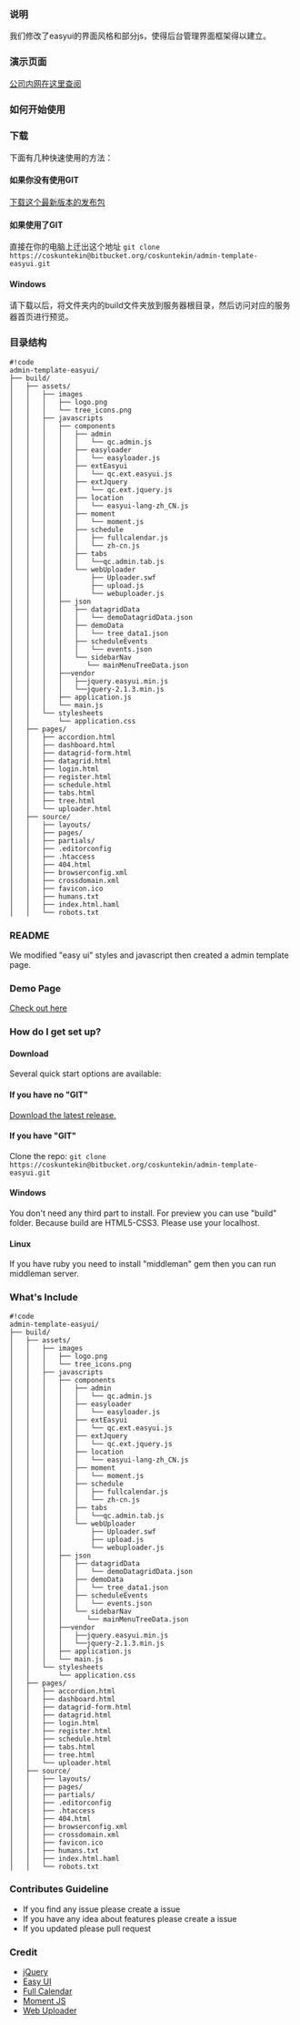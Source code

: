 ### 说明

我们修改了easyui的界面风格和部分js，使得后台管理界面框架得以建立。

### 演示页面

[公司内网在这里查阅](http://192.168.1.34:8080/chainsui/)

### 如何开始使用

### 下载

下面有几种快速使用的方法：

#### 如果你没有使用GIT

[下载这个最新版本的发布包](https://bitbucket.org/coskuntekin/admin-template-easyui/get/0.1.2.zip)

#### 如果使用了GIT

直接在你的电脑上迁出这个地址 `git clone https://coskuntekin@bitbucket.org/coskuntekin/admin-template-easyui.git`

#### Windows

请下载以后，将文件夹内的build文件夹放到服务器根目录，然后访问对应的服务器首页进行预览。

### 目录结构

```
#!code
admin-template-easyui/
├── build/
│   ├── assets/
│   │   ├── images
│   │   │   ├── logo.png
│   │   │   └── tree_icons.png
│   │   ├── javascripts
│   │   │   ├── components
│   │   │   │   ├── admin
│   │   │   │   │   └── qc.admin.js
│   │   │   │   ├── easyloader
│   │   │   │   │   └── easyloader.js
│   │   │   │   ├── extEasyui
│   │   │   │   │   └── qc.ext.easyui.js
│   │   │   │   ├── extJquery
│   │   │   │   │   └── qc.ext.jquery.js
│   │   │   │   ├── location
│   │   │   │   │   └── easyui-lang-zh_CN.js
│   │   │   │   ├── moment
│   │   │   │   │   └── moment.js
│   │   │   │   ├── schedule
│   │   │   │   │   ├── fullcalendar.js
│   │   │   │   │   └── zh-cn.js
│   │   │   │   ├── tabs
│   │   │   │   │   └──qc.admin.tab.js
│   │   │   │   └── webUploader
│   │   │   │       ├── Uploader.swf
│   │   │   │       ├── upload.js
│   │   │   │       └── webuploader.js
│   │   │   ├── json
│   │   │   │   ├── datagridData
│   │   │   │   │   └── demoDatagridData.json
│   │   │   │   ├── demoData
│   │   │   │   │   └── tree_data1.json
│   │   │   │   ├── scheduleEvents
│   │   │   │   │   └── events.json
│   │   │   │   └── sidebarNav
│   │   │   │      └── mainMenuTreeData.json
│   │   │   ├──vendor
│   │   │   │   ├──jquery.easyui.min.js
│   │   │   │   └──jquery-2.1.3.min.js
│   │   │   ├── application.js
│   │   │   └── main.js
│   │   └── stylesheets
│   │       └── application.css
│   ├── pages/
│   │   ├── accordion.html
│   │   ├── dashboard.html
│   │   ├── datagrid-form.html
│   │   ├── datagrid.html
│   │   ├── login.html
│   │   ├── register.html
│   │   ├── schedule.html
│   │   ├── tabs.html
│   │   ├── tree.html
│   │   └── uploader.html
│   ├── source/
│   │   ├── layouts/
│   │   ├── pages/
│   │   ├── partials/
│   │   ├── .editorconfig
│   │   ├── .htaccess
│   │   ├── 404.html
│   │   ├── browserconfig.xml
│   │   ├── crossdomain.xml
│   │   ├── favicon.ico
│   │   ├── humans.txt
│   │   ├── index.html.haml
│   │   └── robots.txt
```

### README

We modified "easy ui" styles and javascript then created a admin template page.

### Demo Page

[Check out here](http://192.168.1.46:8888/chainsui/)

### How do I get set up?

#### Download

Several quick start options are available:

#### If you have no "GIT"

[Download the latest release.](https://bitbucket.org/coskuntekin/admin-template-easyui/get/0.1.2.zip)

####  If you have "GIT"

Clone the repo: `git clone https://coskuntekin@bitbucket.org/coskuntekin/admin-template-easyui.git`

#### Windows

You don't need any third part to install. For preview you can use "build" folder. Because build are HTML5-CSS3. Please use your localhost.

#### Linux

If you have ruby you need to install "middleman" gem then you can run middleman server.

### What's Include

```
#!code
admin-template-easyui/
├── build/
│   ├── assets/
│   │   ├── images
│   │   │   ├── logo.png
│   │   │   └── tree_icons.png
│   │   ├── javascripts
│   │   │   ├── components
│   │   │   │   ├── admin
│   │   │   │   │   └── qc.admin.js
│   │   │   │   ├── easyloader
│   │   │   │   │   └── easyloader.js
│   │   │   │   ├── extEasyui
│   │   │   │   │   └── qc.ext.easyui.js
│   │   │   │   ├── extJquery
│   │   │   │   │   └── qc.ext.jquery.js
│   │   │   │   ├── location
│   │   │   │   │   └── easyui-lang-zh_CN.js
│   │   │   │   ├── moment
│   │   │   │   │   └── moment.js
│   │   │   │   ├── schedule
│   │   │   │   │   ├── fullcalendar.js
│   │   │   │   │   └── zh-cn.js
│   │   │   │   ├── tabs
│   │   │   │   │   └──qc.admin.tab.js
│   │   │   │   └── webUploader
│   │   │   │       ├── Uploader.swf
│   │   │   │       ├── upload.js
│   │   │   │       └── webuploader.js
│   │   │   ├── json
│   │   │   │   ├── datagridData
│   │   │   │   │   └── demoDatagridData.json
│   │   │   │   ├── demoData
│   │   │   │   │   └── tree_data1.json
│   │   │   │   ├── scheduleEvents
│   │   │   │   │   └── events.json
│   │   │   │   └── sidebarNav
│   │   │   │      └── mainMenuTreeData.json
│   │   │   ├──vendor
│   │   │   │   ├──jquery.easyui.min.js
│   │   │   │   └──jquery-2.1.3.min.js
│   │   │   ├── application.js
│   │   │   └── main.js
│   │   └── stylesheets
│   │       └── application.css
│   ├── pages/
│   │   ├── accordion.html
│   │   ├── dashboard.html
│   │   ├── datagrid-form.html
│   │   ├── datagrid.html
│   │   ├── login.html
│   │   ├── register.html
│   │   ├── schedule.html
│   │   ├── tabs.html
│   │   ├── tree.html
│   │   └── uploader.html
│   ├── source/
│   │   ├── layouts/
│   │   ├── pages/
│   │   ├── partials/
│   │   ├── .editorconfig
│   │   ├── .htaccess
│   │   ├── 404.html
│   │   ├── browserconfig.xml
│   │   ├── crossdomain.xml
│   │   ├── favicon.ico
│   │   ├── humans.txt
│   │   ├── index.html.haml
│   │   └── robots.txt
```

### Contributes Guideline

* If you find any issue please create a issue
* If you have any idea about features please create a issue
* If you updated please pull request

### Credit

* [jQuery](https://jquery.com/)
* [Easy UI](http://www.jeasyui.com/)
* [Full Calendar](http://fullcalendar.io/)
* [Moment JS](http://momentjs.com/)
* [Web Uploader](http://fex.baidu.com/webuploader/)